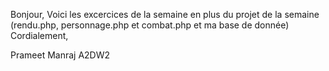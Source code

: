 Bonjour, 
Voici les excercices de la semaine en plus du projet de la semaine (rendu.php, personnage.php et combat.php et ma base de donnée)
Cordialement, 

Prameet Manraj 
A2DW2
